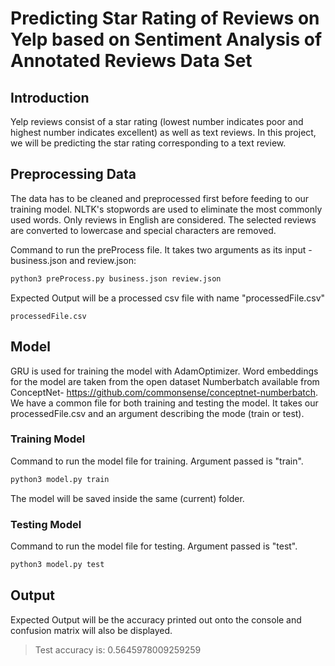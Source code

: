 # Predicting Star Rating of Reviews on Yelp based on Sentiment Analysis of Annotated Reviews Data Set

## Introduction
Yelp reviews consist of a star rating (lowest number indicates poor and highest number indicates excellent) as well as text reviews. In this project, we will be predicting the star rating corresponding to a text review. 

## Preprocessing Data
The data has to be cleaned and preprocessed first before feeding to our training model. NLTK's stopwords are used to eliminate the most commonly used words. Only reviews in English are considered. The selected reviews are converted to lowercase and special characters are removed.

Command to run the preProcess file. It takes two arguments as its input - business.json and review.json:

```python
python3 preProcess.py business.json review.json 
```

Expected Output will be a processed csv file with name "processedFile.csv"

```
processedFile.csv
```

## Model 

GRU is used for training the model with AdamOptimizer. Word embeddings for the model are taken from the open dataset Numberbatch available from ConceptNet- https://github.com/commonsense/conceptnet-numberbatch. We have a common file for both training and testing the model. It takes our processedFile.csv and an argument describing the mode (train or test).

### Training Model
Command to run the model file for training. Argument passed is "train".

```python
python3 model.py train
```
The model will be saved inside the same (current) folder. 

### Testing Model
Command to run the model file for testing. Argument passed is "test".

```python
python3 model.py test
```

## Output

Expected Output will be the accuracy printed out onto the console and confusion matrix will also be displayed.

> Test accuracy is: 0.5645978009259259
